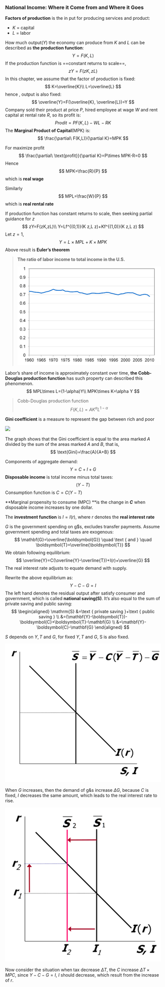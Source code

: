 ### National Income: Where it Come from and Where it Goes

**Factors of production** is the in put for producing services and product:

- $K$ = capital
- $L$ = labor

How much output($Y$) the economy can produce from $K$ and $L$ can be described as **the production function**:
$$
Y=F(K,L)
$$
If the production function is ==constant returns to scale==,
$$
zY=F(zK,zL)
$$
In this chapter, we assume that the factor of production is fixed:
$$
K=\overline{K}\\
L=\overline{L}
$$
hence , output is also fixed:
$$
\overline{Y}=F(\overline{K}, \overline{L})=Y
$$
Company sold their product at price $P$, hired employee at wage $W$ and rent capital at rental rate $R$, so its profit is:
$$
Prodit = PF(K,L)-WL-RK
$$
The **Marginal Product of Capital**(MPK) is:
$$
\frac{\partial\ F(K,L)}{\partial K}=MPK
$$

For maximize profit
$$
\frac{\partial\ \text{profit}}{\partial K}=P\times MPK-R=0
$$
Hence
$$
MPK=\frac{R}{P}
$$
which is **real wage**

Similarly
$$
MPL=\frac{W}{P}
$$
which is **real rental rate**

If production function has constant returns to scale, then seeking partial guidance for $z$
$$
zY=F(zK,zL)\\
Y=Lf^{(0,1)}(K z,L z)+Kf^{(1,0)}(K z,L z)
$$
Let $z=1$,
$$
Y=L\times MPL+K\times MPK
$$
Above result is **Euler’s theorem**

> **The ratio of labor income to total income in the U.S.**
>
> ![](img/sameshare.svg)

Labor’s share of income is approximately constant over time,  **the Cobb-Douglas production function** has such property can described this phenomenon.
$$
MPL\times L=(1-\alpha)Y\\
MPK\times K=\alpha Y
$$

> Cobb-Douglas production function
> $$
> F(K,L)=AK^{\alpha}L^{1-\alpha}
> $$



**Gini coefficient** is a measure to represent the gap between rich and poor

![](https://upload.wikimedia.org/wikipedia/commons/5/59/Economics_Gini_coefficient2.svg)

The graph shows that the Gini coefficient is equal to the area marked *A* divided by the sum of the areas marked *A* and *B*, that is,
$$
\text{Gini}=\frac{A}{A+B}
$$


Components of aggregate demand:
$$
Y=C+I+G
$$
**Disposable income** is total income minus total taxes:
$$
(Y-T)
$$
Consumption function is $C=C(Y-T)$

**Marginal propensity to consume (MPC) **is the change in ***C*** when disposable income increases by one dollar.



The **investment function** is $I=I(r)$, where $r​$ denotes the **real interest rate**

$G$ is the government spending on g$s, excludes transfer
payments. Assume government spending and total taxes are exogenous: 
$$
\mathbf{G}=\overline{\boldsymbol{G}} \quad \text { and } \quad \boldsymbol{T}=\overline{\boldsymbol{T}}
$$
We obtain following equilibrium:
$$
\overline{Y}=C(\overline{Y}-\overline{T})+I(r)+\overline{G}
$$
The real interest rate adjusts  to equate demand with supply.

Rewrite the above equilibrium as:
$$
Y-C-G=I
$$
The left hand denotes the residual output after satisfy consumer and government, which is called **national saving(S)**. It’s also equal to the sum of private saving and public saving:
$$
\begin{aligned} \mathrm{S} &=\text { private saving }+\text { public saving } \\ &=(\mathbf{Y}-\boldsymbol{T})-\boldsymbol{C}+\boldsymbol{T}-\mathbf{G} \\ &=\mathbf{Y}-\boldsymbol{C}-\mathbf{G} \end{aligned}
$$

$S$ depends on $Y, T$ and $G$, for fixed $Y, T$ and $G$, S is also fixed.

![](img\saving.svg)

When $G$ increases, then the demand of g&s increase $\Delta G$, because $C$ is fixed, $I$ decreases the same amount, which leads to the real interest rate to rise.

![](img\crowd_out.svg)

Now consider the situation when tax decrease $\Delta T$, the $C$ increase $\Delta T \times MPC$, since $Y-C-G=I$, $I$ should decrease, which result from the increase of $r$. 
